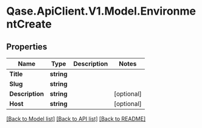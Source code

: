 # Qase.ApiClient.V1.Model.EnvironmentCreate

## Properties

Name | Type | Description | Notes
------------ | ------------- | ------------- | -------------
**Title** | **string** |  | 
**Slug** | **string** |  | 
**Description** | **string** |  | [optional] 
**Host** | **string** |  | [optional] 

[[Back to Model list]](../../README.md#documentation-for-models) [[Back to API list]](../../README.md#documentation-for-api-endpoints) [[Back to README]](../../README.md)

